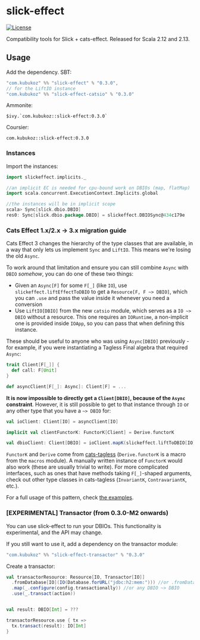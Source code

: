 # slick-effect

[![License](https://img.shields.io/:license-Apache%202-green.svg)](https://www.apache.org/licenses/LICENSE-2.0.txt)

Compatibility tools for Slick + cats-effect. Released for Scala 2.12 and 2.13.

## Usage

Add the dependency. SBT:

```sbt
"com.kubukoz" %% "slick-effect" % "0.3.0",
// for the LiftIO instance
"com.kubukoz" %% "slick-effect-catsio" % "0.3.0"
```

Ammonite:

```
$ivy.`com.kubukoz::slick-effect:0.3.0`
```

Coursier:

```
com.kubukoz::slick-effect:0.3.0
```

### Instances

Import the instances:

```scala
import slickeffect.implicits._

//an implicit EC is needed for cpu-bound work on DBIOs (map, flatMap)
import scala.concurrent.ExecutionContext.Implicits.global

//the instances will be in implicit scope
scala> Sync[slick.dbio.DBIO]
res0: Sync[slick.dbio.package.DBIO] = slickeffect.DBIOSync@434c179e
```

### Cats Effect 1.x/2.x -> 3.x migration guide

Cats Effect 3 changes the hierarchy of the type classes that are available, in a way that only lets us implement `Sync` and `LiftIO`. This means we're losing the old `Async`.

To work around that limitation and ensure you can still combine `Async` with `DBIO` _somehow_, you can do one of these two things:

- Given an `Async[F]` for some `F[_]` (like `IO`), use `slickeffect.liftEffectToDBIO` to get a `Resource[F, F ~> DBIO]`, which you can `.use` and pass the value inside it whenever you need a conversion
- Use `LiftIO[DBIO]` from the new `catsio` module, which serves as a `IO ~> DBIO` without a resource. This one requires an `IORuntime`, a non-implicit one is provided inside `IOApp`, so you can pass that when defining this instance.

These should be useful to anyone who was using `Async[DBIO]` previously - for example, if you were instantiating a Tagless Final algebra that required `Async`:

```scala
trait Client[F[_]] {
  def call: F[Unit]
}

def asyncClient[F[_]: Async]: Client[F] = ...
```

**It is now impossible to directly get a `Client[DBIO]`, because of the `Async` constraint**. However, it is still possible to get to that instance through `IO` or any other type that you have a `~> DBIO` for:

```scala
val ioClient: Client[IO] = asyncClient[IO]

implicit val clientFunctorK: FunctorK[Client] = Derive.functorK

val dbioClient: Client[DBIO] = ioClient.mapK(slickeffect.liftToDBIO[IO])
```

`FunctorK` and `Derive` come from [cats-tagless](https://github.com/typelevel/cats-tagless) (`Derive.functorK` is a macro from the `macros` module).
A manually written instance of `FunctorK` would also work (these are usually trivial to write). For more complicated interfaces,
such as ones that have methods taking `F[_]`-shaped arguments, check out other type classes in cats-tagless (`InvariantK`, `ContravariantK`, etc.).

For a full usage of this pattern, check [the examples](examples/src/main/scala/com/example/Demo.scala).

### [EXPERIMENTAL] Transactor (from 0.3.0-M2 onwards)

You can use slick-effect to run your DBIOs. This functionality is experimental, and the API may change.

If you still want to use it, add a dependency on the transactor module:

```scala
"com.kubukoz" %% "slick-effect-transactor" % "0.3.0"
```

Create a transactor:

```scala
val transactorResource: Resource[IO, Transactor[IO]]
  .fromDatabase[IO](IO(Database.forURL("jdbc:h2:mem:"))) //or .fromDatabaseConfig
  .map(_.configure(config.transactionally)) //or any DBIO ~> DBIO
  .use(_.transact(action))


val result: DBIO[Int] = ???

transactorResource.use { tx =>
  tx.transact(result): IO[Int]
}
```
